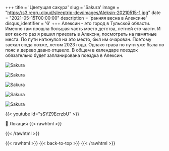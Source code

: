 +++
title = 'Цветущая сакура'
slug = 'Sakura'
image = "https://s3.regru.cloud/sleeptrip-dev/images/Aleksin-20210515-1.jpg"
date = "2021-05-15T00:00:00"
description = 'ранняя весна в Алексине'
disqus_identifier = '6'
+++
Алексин - это город в Тульской области.
Именно там прошла большая часть моего детства, летней его части.
И вот как-то раз я решил приехать в Алексин, посмотреть на памятные места.
По пути наткнулся на это место, был им очарован.
Поэтому заехал сюда позже, летом 2023 года. Однако трава по пути уже была по пояс и дерево давно отцвело.
В общем в календаре поездок обязательно будет запланирована поездка в Алексин.

![Sakura](https://s3.regru.cloud/sleeptrip-dev/images/Aleksin-20210515-2.jpg)

![Sakura](https://s3.regru.cloud/sleeptrip-dev/images/Aleksin-20210515-3.jpg)

![Sakura](https://s3.regru.cloud/sleeptrip-dev/images/Aleksin-20210515-4.jpg)

![Sakura](https://s3.regru.cloud/sleeptrip-dev/images/Aleksin-20210515-5.jpg)

![Sakura](https://s3.regru.cloud/sleeptrip-dev/images/Aleksin-20210515-6.jpg)

{{< youtube id="sSYZ9EcrzbU" >}}

📍 Локация
{{< rawhtml >}}
<div class="yandex-map-container">
<script type="text/javascript" charset="utf-8" async src="https://api-maps.yandex.ru/services/constructor/1.0/js/?um=constructor%3A11455cb59596c5320acbb73184aac601f34a640a895113e89d500c3b8be8348d&amp;width=800&amp;height=400&amp;lang=ru_RU&amp;scroll=true"></script>
</div>
{{< /rawhtml >}}

{{< rawhtml >}}
{{< back-to-top >}}
{{< /rawhtml >}}
